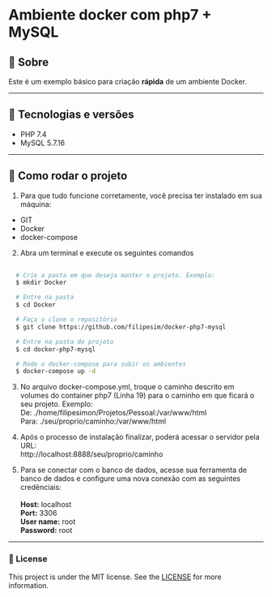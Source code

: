 <h1>
  Ambiente docker com php7 + MySQL
</h1>

## 📘 Sobre

Este é um exemplo básico para criação **rápida** de um ambiente Docker.

---

## 🚀 Tecnologias e versões

 - PHP 7.4
 - MySQL 5.7.16

---

## 📁 Como rodar o projeto

1. Para que tudo funcione corretamente, você precisa ter instalado em sua máquina:
  - GIT
  - Docker
  - docker-compose

2. Abra um terminal e execute os seguintes comandos

```bash
  
  # Crie a pasta em que deseja manter o projeto. Exemplo:
  $ mkdir Docker

  # Entre na pasta
  $ cd Docker

  # Faça o clone o repositório 
  $ git clone https://github.com/filipesim/docker-php7-mysql

  # Entre na pasta do projeto
  $ cd docker-php7-mysql

  # Rode o docker-compose para subir os ambientes
  $ docker-compose up -d

```

3. No arquivo docker-compose.yml, troque o caminho descrito em volumes do container php7 (Linha 19) para o caminho em que ficará o seu projeto. Exemplo:<br/>De: ./home/filipesimon/Projetos/Pessoal:/var/www/html<br/>Para: ./seu/proprio/caminho:/var/www/html

4. Após o processo de instalação finalizar, poderá acessar o servidor pela URL:<br/>http://localhost:8888/seu/proprio/caminho

5. Para se conectar com o banco de dados, acesse sua ferramenta de banco de dados e configure uma nova conexão com as seguintes credênciais:<br/><br/>**Host:** localhost<br/>**Port:** 3306<br/>**User name:** root<br/>**Password:** root
---

### 📝 License

This project is under the MIT license. See the [LICENSE](/LICENSE) for more information.

